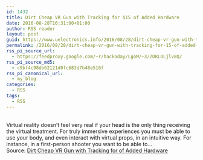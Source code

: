 ```yaml
---
id: 1432
title: Dirt Cheap VR Gun with Tracking for $15 of Added Hardware
date: 2016-08-28T16:31:00+01:00
author: RSS reader
layout: post
guid: https://www.uelectronics.info/2016/08/28/dirt-cheap-vr-gun-with-tracking-for-15-of-added-hardware/
permalink: /2016/08/28/dirt-cheap-vr-gun-with-tracking-for-15-of-added-hardware/
rss_pi_source_url:
  - https://feedproxy.google.com/~r/hackaday/LgoM/~3/ZDRLOLjlv8Q/
rss_pi_source_md5:
  - c9bf4c98db62121d0fc683d7b48e516f
rss_pi_canonical_url:
  - my_blog
categories:
  - RSS
tags:
  - RSS
---
```

&#013;  
Virtual reality doesn’t feel very real if your head is the only thing receiving the virtual treatment. For truly immersive experiences you must be able to use your body, and even interact with virtual props, in an intuitive way. For instance, in a first-person shooter you want to be able to…&#013;  
Source: <a href="https://feedproxy.google.com/~r/hackaday/LgoM/~3/ZDRLOLjlv8Q/" target="_blank">Dirt Cheap VR Gun with Tracking for of Added Hardware</a>
